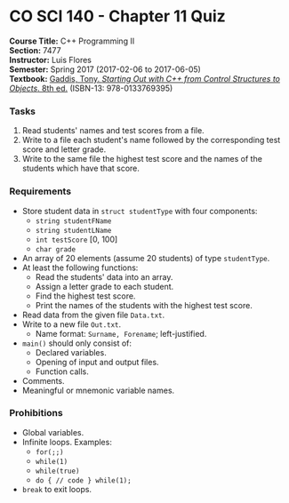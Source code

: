# CO SCI 140 - Chapter 11 Quiz
**Course Title:** C++ Programming II<br/>
**Section:** 7477<br/>
**Instructor:** Luis Flores<br/>
**Semester:** Spring 2017 (2017-02-06 to 2017-06-05)<br/>
**Textbook:** [Gaddis, Tony. _Starting Out with C++ from Control Structures to Objects_. 8th ed.](https://www.pearsonhighered.com/program/Gaddis-Starting-Out-with-C-from-Control-Structures-to-Objects-plus-My-Programming-Lab-with-Pearson-e-Text-Access-Card-Package-8th-Edition/PGM112149.html) (ISBN-13: 978-0133769395)

### Tasks
1. Read students' names and test scores from a file.
2. Write to a file each student's name followed by the corresponding test score and letter grade.
3. Write to the same file the highest test score and the names of the students which have that score.

### Requirements
* Store student data in `struct studentType` with four components:
    * `string studentFName`
    * `string studentLName`
    * `int testScore` [0, 100]
    * `char grade`
* An array of 20 elements (assume 20 students) of type `studentType`.
* At least the following functions:
    * Read the students' data into an array.
    * Assign a letter grade to each student.
    * Find the highest test score.
    * Print the names of the students with the highest test score.
* Read data from the given file `Data.txt`.
* Write to a new file `Out.txt`.
    * Name format: `Surname, Forename`; left-justified.
* `main()` should only consist of:
    * Declared variables.
    * Opening of input and output files.
    * Function calls.
* Comments.
* Meaningful or mnemonic variable names.

### Prohibitions
* Global variables.
* Infinite loops. Examples:
    * `for(;;)`
    * `while(1)`
    * `while(true)`
    * `do { // code } while(1);`
* `break` to exit loops.
